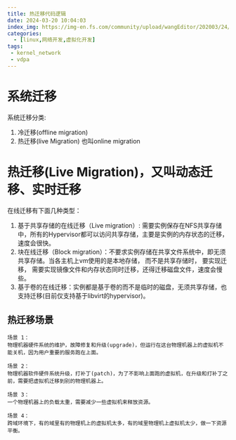 ```yaml
---
title: 热迁移代码逻辑
date: 2024-03-20 10:04:03
index_img: https://img-en.fs.com/community/upload/wangEditor/202003/24/_1585046553_TZOmBePO8Z.jpg
categories:
  - [linux,网络开发,虚拟化开发]
tags:
 - kernel_network
 - vdpa
---
```

# 系统迁移
系统迁移分类:
1. 冷迁移(offline migration)
2. 热迁移(live Migration) 也叫online migration

# 热迁移(Live Migration)，又叫动态迁移、实时迁移
在线迁移有下面几种类型：
 1. 基于共享存储的在线迁移（Live migration）: 需要实例保存在NFS共享存储中，所有的Hypervisor都可以访问共享存储，主要是实例的内存状态的迁移，速度会很快。
 1. 块在线迁移（Block migration）：不要求实例存储在共享文件系统中，即无须共享存储。当各主机上vm使用的是本地存储， 而不是共享存储时， 要实现迁移， 需要实现镜像文件和内存状态同时迁移，还得迁移磁盘文件，速度会慢些。
 1. 基于卷的在线迁移：实例都是基于卷的而不是临时的磁盘，无须共享存储，也支持迁移(目前仅支持基于libvirt的hypervisor)。

 ## 热迁移场景
```
场景 1：
物理机器硬件系统的维护，故障修复和升级(upgrade)，但运行在这台物理机器上的虚拟机不能关机，因为用户重要的服务跑在上面。

场景 2：
物理机器软件硬件系统升级，打补丁(patch)，为了不影响上面跑的虚拟机，在升级和打补丁之前，需要把虚拟机迁移到别的物理机器上。

场景 3：
一个物理机器上的负载太重，需要减少一些虚拟机来释放资源。

场景 4：
跨域环境下，有的域里有的物理机上的虚拟机太多，有的域里物理机上虚拟机太少，做一下资源平衡。
```


